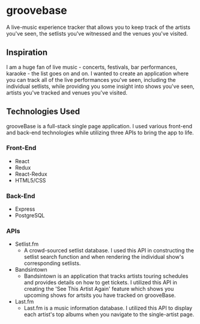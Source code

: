 # groovebase
A live-music experience tracker that allows you to keep track of the artists you've seen, the setlists you've witnessed and the venues you've visited.

## Inspiration
I am a huge fan of live music - concerts, festivals, bar performances, karaoke - the list goes on and on. I wanted to create an application where you can track all of the live performances you've seen, including the individual setlists, while providing you some insight into shows you've seen, artists you've tracked and venues you've visited.

## Technologies Used
grooveBase is a full-stack single page application. I used various front-end and back-end technologies while utilizing three APIs to bring the app to life.
### Front-End
* React
* Redux
* React-Redux
* HTML5/CSS

### Back-End
* Express
* PostgreSQL

### APIs
* Setlist.fm
  * A crowd-sourced setlist database. I used this API in constructing the setlist search function and when rendering the individual show's corresponding setlists.
* Bandsintown
  * Bandsintown is an application that tracks artists touring schedules and provides details on how to get tickets. I utilized this API in creating the 'See This Artist Again' feature which shows you upcoming shows for artsits you have tracked on grooveBase.
* Last.fm
  * Last.fm is a music information database. I utilized this API to display each artist's top albums when you navigate to the single-artist page.
